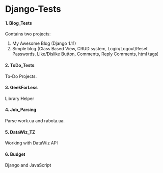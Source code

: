 # Django-Tests


#### 1. Blog_Tests
Contains two projects:
1. My Awesome Blog (Django 1.11)
2. Simple blog (Class Based View, CRUD system, Login/Logout/Reset Passwords, Like/Dislike Button, Comments, Reply Comments, html tags)


#### 2. ToDo_Tests
To-Do Projects.


#### 3. GeekForLess 
Library Helper


#### 4. Job_Parsing 
Parse work.ua and rabota.ua.


#### 5. DataWiz_TZ
Working with DataWiz API 


#### 6. Budget
Django and JavaScript
